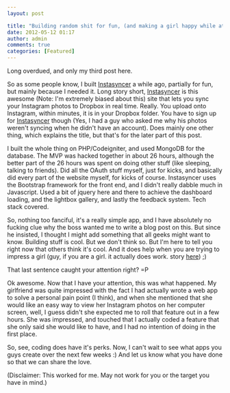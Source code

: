 ```yaml
---
layout: post

title: "Building random shit for fun, (and making a girl happy while at it)"
date: 2012-05-12 01:17
author: admin
comments: true
categories: [Featured]
---
```

Long overdued, and only my third post here.

So as some people know, I built <a href="http://instasyncer.com/" target="_blank">Instasyncer</a> a while ago, partially for fun, but mainly because I needed it. Long story short, <a href="http://instasyncer.com/" target="_blank">Instasyncer</a> is this awesome (Note: I'm extremely biased about this) site that lets you sync your Instagram photos to Dropbox in real time. Really. You upload onto Instagram, within minutes, it is in your Dropbox folder. You have to sign up for <a href="http://instasyncer.com/" target="_blank">Instasyncer</a> though (Yes, I had a guy who asked me why his photos weren't syncing when he didn't have an account). Does mainly one other thing, which explains the title, but that's for the later part of this post.

I built the whole thing on PHP/Codeigniter, and used MongoDB for the database. The MVP was hacked together in about 26 hours, although the better part of the 26 hours was spent on doing other stuff (like sleeping, talking to friends). Did all the OAuth stuff myself, just for kicks, and basically did every part of the website myself, for kicks of course. Instasyncer uses the Bootstrap framework for the front end, and I didn't really dabble much in Javascript. Used a bit of jquery here and there to achieve the dashboard loading, and the lightbox gallery, and lastly the feedback system. Tech stack covered.

So, nothing too fanciful, it's a really simple app, and I have absolutely no fucking clue why the boss wanted me to write a blog post on this. But since he insisted, I thought I might add something that all geeks might want to know. Building stuff is cool. But we don't think so. But I'm here to tell you right now that others think it's cool. And it does help when you are trying to impress a girl (guy, if you are a girl. it actually does work. story <a href="http://techcrunch.com/2012/02/09/awwwwwwwwwwwwwwwwww/" target="_blank">here</a>) ;)

That last sentence caught your attention right? =P

Ok awesome. Now that I have your attention, this was what happened. My girlfriend was quite impressed with the fact I had actually wrote a web app to solve a personal pain point (I think), and when she mentioned that she would like an easy way to view her Instagram photos on her computer screen, well, I guess didn't she expected me to roll that feature out in a few hours. She was impressed, and touched that I actually coded a feature that she only said she would like to have, and I had no intention of doing in the first place.

So, see, coding does have it's perks. Now, I can't wait to see what apps you guys create over the next few weeks :) And let us know what you have done so that we can share the love.

(Disclaimer: This worked for me. May not work for you or the target you have in mind.)
